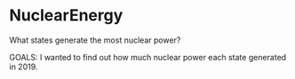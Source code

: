 # NuclearEnergy

What states generate the most nuclear power? 

GOALS: I wanted to find out how much nuclear power each state generated in 2019. 

